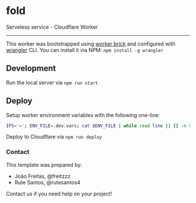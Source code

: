 # fold

Serveless service - Cloudflare Worker

---

This worker was bootstrapped using [worker brick](https://github.com/dart-pacotes/.brick) and configured with [wrangler](https://github.com/cloudflare/wrangler) CLI. You can install it via NPM: `npm install -g wrangler`

## Development

Run the local server via `npm run start`



## Deploy

Setup worker environment variables with the following one-line:

```bash
IFS='='; ENV_FILE=.dev.vars; cat $ENV_FILE | while read line || [[ -n $line ]]; do read -ra envy <<< $line; wrangler secret put ${envy[0]} <<< ${envy[1]}; done
```

Deploy to Cloudflare via `npm run deploy`

### Contact

This template was prepared by:

- João Freitas, @freitzzz
- Rute Santos, @rutesantos4

Contact us if you need help on your project!